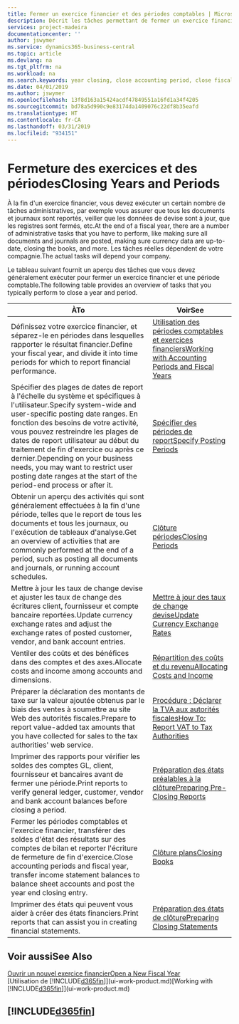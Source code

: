 ```yaml
---
title: Fermer un exercice financier et des périodes comptables | Microsoft Docs
description: Décrit les tâches permettant de fermer un exercice financier ou une période comptable, par exemple, en vérifiant que les documents et les journaux sont reportés et en vérifiant les soldes bancaires.
services: project-madeira
documentationcenter: ''
author: jswymer
ms.service: dynamics365-business-central
ms.topic: article
ms.devlang: na
ms.tgt_pltfrm: na
ms.workload: na
ms.search.keywords: year closing, close accounting period, close fiscal year, bank account detailed trial balance
ms.date: 04/01/2019
ms.author: jswymer
ms.openlocfilehash: 13f8d163a15424acdf47849551a16fd1a34f4205
ms.sourcegitcommit: bd78a5d990c9e83174da1409076c22df8b35eafd
ms.translationtype: HT
ms.contentlocale: fr-CA
ms.lasthandoff: 03/31/2019
ms.locfileid: "934151"
---
```

# <a name="closing-years-and-periods"></a><span data-ttu-id="6dc42-103">Fermeture des exercices et des périodes</span><span class="sxs-lookup"><span data-stu-id="6dc42-103">Closing Years and Periods</span></span>
<span data-ttu-id="6dc42-104">À la fin d'un exercice financier, vous devez exécuter un certain nombre de tâches administratives, par exemple vous assurer que tous les documents et journaux sont reportés, veiller que les données de devise sont à jour, que les registres sont fermés, etc.</span><span class="sxs-lookup"><span data-stu-id="6dc42-104">At the end of a fiscal year, there are a number of administrative tasks that you have to perform, like making sure all documents and journals are posted, making sure currency data are up-to-date, closing the books, and more.</span></span> <span data-ttu-id="6dc42-105">Les tâches réelles dépendent de votre compagnie.</span><span class="sxs-lookup"><span data-stu-id="6dc42-105">The actual tasks will depend your company.</span></span>

<span data-ttu-id="6dc42-106">Le tableau suivant fournit un aperçu des tâches que vous devez généralement exécuter pour fermer un exercice financier et une période comptable.</span><span class="sxs-lookup"><span data-stu-id="6dc42-106">The following table provides an overview of tasks that you typically perform to close a year and period.</span></span>

| <span data-ttu-id="6dc42-107">À</span><span class="sxs-lookup"><span data-stu-id="6dc42-107">To</span></span> | <span data-ttu-id="6dc42-108">Voir</span><span class="sxs-lookup"><span data-stu-id="6dc42-108">See</span></span> |
| --- | --- |
| <span data-ttu-id="6dc42-109">Définissez votre exercice financier, et séparez-le en périodes dans lesquelles rapporter le résultat financier.</span><span class="sxs-lookup"><span data-stu-id="6dc42-109">Define your fiscal year, and divide it into time periods for which to report financial performance.</span></span> | [<span data-ttu-id="6dc42-110">Utilisation des périodes comptables et exercices financiers</span><span class="sxs-lookup"><span data-stu-id="6dc42-110">Working with Accounting Periods and Fiscal Years</span></span>](finance-accounting-periods-and-fiscal-years.md)|
| <span data-ttu-id="6dc42-111">Spécifier des plages de dates de report à l'échelle du système et spécifiques à l'utilisateur.</span><span class="sxs-lookup"><span data-stu-id="6dc42-111">Specify system-wide and user-specific posting date ranges.</span></span> <span data-ttu-id="6dc42-112">En fonction des besoins de votre activité, vous pouvez restreindre les plages de dates de report utilisateur au début du traitement de fin d'exercice ou après ce dernier.</span><span class="sxs-lookup"><span data-stu-id="6dc42-112">Depending on your business needs, you may want to restrict user posting date ranges at the start of the period-end process or after it.</span></span> |[<span data-ttu-id="6dc42-113">Spécifier des périodes de report</span><span class="sxs-lookup"><span data-stu-id="6dc42-113">Specify Posting Periods</span></span>](finance-how-specify-posting-periods.md) |
| <span data-ttu-id="6dc42-114">Obtenir un aperçu des activités qui sont généralement effectuées à la fin d'une période, telles que le report de tous les documents et tous les journaux, ou l'exécution de tableaux d'analyse.</span><span class="sxs-lookup"><span data-stu-id="6dc42-114">Get an overview of activities that are commonly performed at the end of a period, such as posting all documents and journals, or running account schedules.</span></span> |[<span data-ttu-id="6dc42-115">Clôture périodes</span><span class="sxs-lookup"><span data-stu-id="6dc42-115">Closing Periods</span></span>](year-how-complete-period-end-processes.md) |
| <span data-ttu-id="6dc42-116">Mettre à jour les taux de change devise et ajuster les taux de change des écritures client, fournisseur et compte bancaire reportées.</span><span class="sxs-lookup"><span data-stu-id="6dc42-116">Update currency exchange rates and adjust the exchange rates of posted customer, vendor, and bank account entries.</span></span> |[<span data-ttu-id="6dc42-117">Mettre à jour des taux de change devise</span><span class="sxs-lookup"><span data-stu-id="6dc42-117">Update Currency Exchange Rates</span></span>](finance-how-update-currencies.md) |
| <span data-ttu-id="6dc42-118">Ventiler des coûts et des bénéfices dans des comptes et des axes.</span><span class="sxs-lookup"><span data-stu-id="6dc42-118">Allocate costs and income among accounts and dimensions.</span></span> |[<span data-ttu-id="6dc42-119">Répartition des coûts et du revenu</span><span class="sxs-lookup"><span data-stu-id="6dc42-119">Allocating Costs and Income</span></span>](year-allocate-costs-income.md) |
| <span data-ttu-id="6dc42-120">Préparer la déclaration des montants de taxe sur la valeur ajoutée obtenus par le biais des ventes à soumettre au site Web des autorités fiscales.</span><span class="sxs-lookup"><span data-stu-id="6dc42-120">Prepare to report value-added tax amounts that you have collected for sales to the tax authorities' web service.</span></span> |[<span data-ttu-id="6dc42-121">Procédure : Déclarer la TVA aux autorités fiscales</span><span class="sxs-lookup"><span data-stu-id="6dc42-121">How To: Report VAT to Tax Authorities</span></span>](finance-how-report-vat.md)|
| <span data-ttu-id="6dc42-122">Imprimer des rapports pour vérifier les soldes des comptes GL, client, fournisseur et bancaires avant de fermer une période.</span><span class="sxs-lookup"><span data-stu-id="6dc42-122">Print reports to verify general ledger, customer, vendor and bank account balances before closing a period.</span></span> |[<span data-ttu-id="6dc42-123">Préparation des états préalables à la clôture</span><span class="sxs-lookup"><span data-stu-id="6dc42-123">Preparing Pre-Closing Reports</span></span>](year-prepare-preclose-reports.md) |
| <span data-ttu-id="6dc42-124">Fermer les périodes comptables et l'exercice financier, transférer des soldes d'état des résultats sur des comptes de bilan et reporter l'écriture de fermeture de fin d'exercice.</span><span class="sxs-lookup"><span data-stu-id="6dc42-124">Close accounting periods and fiscal year, transfer income statement balances to balance sheet accounts and post the year end closing entry.</span></span> |[<span data-ttu-id="6dc42-125">Clôture plans</span><span class="sxs-lookup"><span data-stu-id="6dc42-125">Closing Books</span></span>](year-close-books.md) |
| <span data-ttu-id="6dc42-126">Imprimer des états qui peuvent vous aider à créer des états financiers.</span><span class="sxs-lookup"><span data-stu-id="6dc42-126">Print reports that can assist you in creating financial statements.</span></span> |[<span data-ttu-id="6dc42-127">Préparation des états de clôture</span><span class="sxs-lookup"><span data-stu-id="6dc42-127">Preparing Closing Statements</span></span>](year-prepare-close-statement.md) |

## <a name="see-also"></a><span data-ttu-id="6dc42-128">Voir aussi</span><span class="sxs-lookup"><span data-stu-id="6dc42-128">See Also</span></span>
[<span data-ttu-id="6dc42-129">Ouvrir un nouvel exercice financier</span><span class="sxs-lookup"><span data-stu-id="6dc42-129">Open a New Fiscal Year</span></span>](finance-how-open-new-fiscal-year.md)  
<span data-ttu-id="6dc42-130">[Utilisation de [!INCLUDE[d365fin](includes/d365fin_md.md)]](ui-work-product.md)</span><span class="sxs-lookup"><span data-stu-id="6dc42-130">[Working with [!INCLUDE[d365fin](includes/d365fin_md.md)]](ui-work-product.md)</span></span>

## [!INCLUDE[d365fin](includes/free_trial_md.md)]  
 
